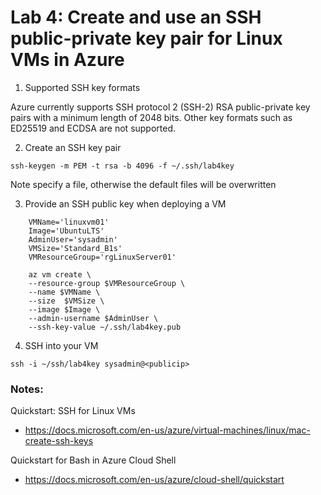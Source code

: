 # Lab 4: Create and use an SSH public-private key pair for Linux VMs in Azure

1. Supported SSH key formats

Azure currently supports SSH protocol 2 (SSH-2) RSA public-private key pairs with a minimum length of 2048 bits. Other key formats such as ED25519 and ECDSA are not supported.

2. Create an SSH key pair

```
ssh-keygen -m PEM -t rsa -b 4096 -f ~/.ssh/lab4key
```

Note specify a file, otherwise the default files will be overwritten


3. Provide an SSH public key when deploying a VM

```
    VMName='linuxvm01'
    Image='UbuntuLTS'
    AdminUser='sysadmin'
    VMSize='Standard_B1s'
    VMResourceGroup='rgLinuxServer01'

    az vm create \
    --resource-group $VMResourceGroup \
    --name $VMName \
    --size  $VMSize \
    --image $Image \
    --admin-username $AdminUser \
    --ssh-key-value ~/.ssh/lab4key.pub
```

4. SSH into your VM

```
ssh -i ~/ssh/lab4key sysadmin@<publicip>
```

### Notes:

Quickstart: SSH for Linux VMs
* https://docs.microsoft.com/en-us/azure/virtual-machines/linux/mac-create-ssh-keys

Quickstart for Bash in Azure Cloud Shell
* https://docs.microsoft.com/en-us/azure/cloud-shell/quickstart